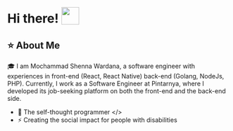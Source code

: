 # Hi there! <img src="https://media.giphy.com/media/hvRJCLFzcasrR4ia7z/giphy.gif" style="width: 40px; height: 40px; position: relative; top: 4px;">


## ⭐ About Me

🎓 I am Mochammad Shenna Wardana, a software engineer with experiences in front-end (React, React Native) back-end (Golang, NodeJs, PHP). Currently, I work as a Software Engineer at Pintarnya, where I developed its job-seeking platform on both the front-end and the back-end side.


- 🌱 The self-thought programmer </> 
- ⚡️ Creating the social impact for people with disabilities
